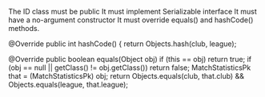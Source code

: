 The ID class must be public
It must implement Serializable interface
It must have a no-argument constructor
It must override equals() and hashCode() methods.

@Override
public int hashCode() {
return Objects.hash(club, league);


@Override
public boolean equals(Object obj) 
if (this == obj) return true;
if (obj == null || getClass() != obj.getClass()) return false;
MatchStatisticsPk that = (MatchStatisticsPk) obj;
return Objects.equals(club, that.club) && Objects.equals(league, that.league);